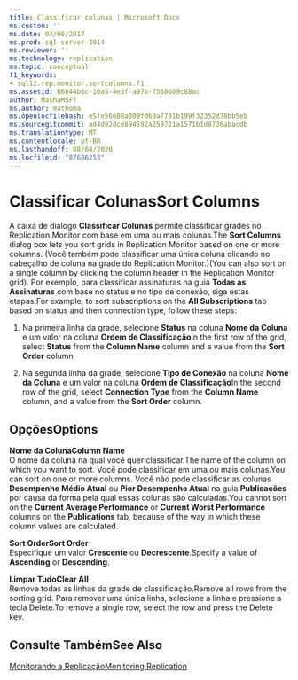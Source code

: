 ```yaml
---
title: Classificar colunas | Microsoft Docs
ms.custom: ''
ms.date: 03/06/2017
ms.prod: sql-server-2014
ms.reviewer: ''
ms.technology: replication
ms.topic: conceptual
f1_keywords:
- sql12.rep.monitor.sortcolumns.f1
ms.assetid: 66b44b6c-10a5-4e3f-a97b-7568609c88ac
author: MashaMSFT
ms.author: mathoma
ms.openlocfilehash: e5fe56688a009fd60a7731b199f32352d78bb5eb
ms.sourcegitcommit: ad4d92dce894592a259721a1571b1d8736abacdb
ms.translationtype: MT
ms.contentlocale: pt-BR
ms.lasthandoff: 08/04/2020
ms.locfileid: "87686253"
---
```

# <a name="sort-columns"></a><span data-ttu-id="d1e6b-102">Classificar Colunas</span><span class="sxs-lookup"><span data-stu-id="d1e6b-102">Sort Columns</span></span>
  <span data-ttu-id="d1e6b-103">A caixa de diálogo **Classificar Colunas** permite classificar grades no Replication Monitor com base em uma ou mais colunas.</span><span class="sxs-lookup"><span data-stu-id="d1e6b-103">The **Sort Columns** dialog box lets you sort grids in Replication Monitor based on one or more columns.</span></span> <span data-ttu-id="d1e6b-104">(Você também pode classificar uma única coluna clicando no cabeçalho de coluna na grade do Replication Monitor.)</span><span class="sxs-lookup"><span data-stu-id="d1e6b-104">(You can also sort on a single column by clicking the column header in the Replication Monitor grid).</span></span> <span data-ttu-id="d1e6b-105">Por exemplo, para classificar assinaturas na guia **Todas as Assinaturas** com base no status e no tipo de conexão, siga estas etapas:</span><span class="sxs-lookup"><span data-stu-id="d1e6b-105">For example, to sort subscriptions on the **All Subscriptions** tab based on status and then connection type, follow these steps:</span></span>  
  
1.  <span data-ttu-id="d1e6b-106">Na primeira linha da grade, selecione **Status** na coluna **Nome da Coluna** e um valor na coluna **Ordem de Classificação**</span><span class="sxs-lookup"><span data-stu-id="d1e6b-106">In the first row of the grid, select **Status** from the **Column Name** column and a value from the **Sort Order** column</span></span>  
  
2.  <span data-ttu-id="d1e6b-107">Na segunda linha da grade, selecione **Tipo de Conexão** na coluna **Nome da Coluna** e um valor na coluna **Ordem de Classificação**</span><span class="sxs-lookup"><span data-stu-id="d1e6b-107">In the second row of the grid, select **Connection Type** from the **Column Name** column, and a value from the **Sort Order** column.</span></span>  
  
## <a name="options"></a><span data-ttu-id="d1e6b-108">Opções</span><span class="sxs-lookup"><span data-stu-id="d1e6b-108">Options</span></span>  
 <span data-ttu-id="d1e6b-109">**Nome da Coluna**</span><span class="sxs-lookup"><span data-stu-id="d1e6b-109">**Column Name**</span></span>  
 <span data-ttu-id="d1e6b-110">O nome da coluna na qual você quer classificar.</span><span class="sxs-lookup"><span data-stu-id="d1e6b-110">The name of the column on which you want to sort.</span></span> <span data-ttu-id="d1e6b-111">Você pode classificar em uma ou mais colunas.</span><span class="sxs-lookup"><span data-stu-id="d1e6b-111">You can sort on one or more columns.</span></span> <span data-ttu-id="d1e6b-112">Você não pode classificar as colunas **Desempenho Médio Atual** ou **Pior Desempenho Atual** na guia **Publicações** por causa da forma pela qual essas colunas são calculadas.</span><span class="sxs-lookup"><span data-stu-id="d1e6b-112">You cannot sort on the **Current Average Performance** or **Current Worst Performance** columns on the **Publications** tab, because of the way in which these column values are calculated.</span></span>  
  
 <span data-ttu-id="d1e6b-113">**Sort Order**</span><span class="sxs-lookup"><span data-stu-id="d1e6b-113">**Sort Order**</span></span>  
 <span data-ttu-id="d1e6b-114">Especifique um valor **Crescente** ou **Decrescente**.</span><span class="sxs-lookup"><span data-stu-id="d1e6b-114">Specify a value of **Ascending** or **Descending**.</span></span>  
  
 <span data-ttu-id="d1e6b-115">**Limpar Tudo**</span><span class="sxs-lookup"><span data-stu-id="d1e6b-115">**Clear All**</span></span>  
 <span data-ttu-id="d1e6b-116">Remove todas as linhas da grade de classificação.</span><span class="sxs-lookup"><span data-stu-id="d1e6b-116">Remove all rows from the sorting grid.</span></span> <span data-ttu-id="d1e6b-117">Para remover uma única linha, selecione a linha e pressione a tecla Delete.</span><span class="sxs-lookup"><span data-stu-id="d1e6b-117">To remove a single row, select the row and press the Delete key.</span></span>  
  
## <a name="see-also"></a><span data-ttu-id="d1e6b-118">Consulte Também</span><span class="sxs-lookup"><span data-stu-id="d1e6b-118">See Also</span></span>  
 [<span data-ttu-id="d1e6b-119">Monitorando a Replicação</span><span class="sxs-lookup"><span data-stu-id="d1e6b-119">Monitoring Replication</span></span>](monitoring-replication.md)  
  
  
